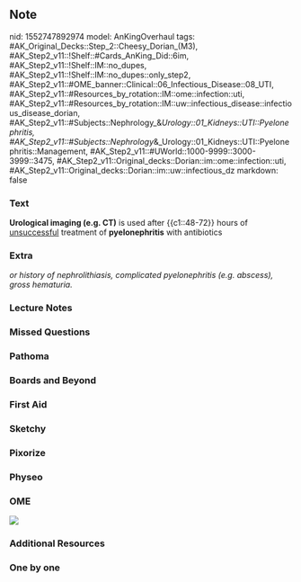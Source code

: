 ## Note
nid: 1552747892974
model: AnKingOverhaul
tags: #AK_Original_Decks::Step_2::Cheesy_Dorian_(M3), #AK_Step2_v11::!Shelf::#Cards_AnKing_Did::6im, #AK_Step2_v11::!Shelf::IM::no_dupes, #AK_Step2_v11::!Shelf::IM::no_dupes::only_step2, #AK_Step2_v11::#OME_banner::Clinical::06_Infectious_Disease::08_UTI, #AK_Step2_v11::#Resources_by_rotation::IM::ome::infection::uti, #AK_Step2_v11::#Resources_by_rotation::IM::uw::infectious_disease::infectious_disease_dorian, #AK_Step2_v11::#Subjects::Nephrology_&_Urology::01_Kidneys::UTI::Pyelonephritis, #AK_Step2_v11::#Subjects::Nephrology_&_Urology::01_Kidneys::UTI::Pyelonephritis::Management, #AK_Step2_v11::#UWorld::1000-9999::3000-3999::3475, #AK_Step2_v11::Original_decks::Dorian::im::ome::infection::uti, #AK_Step2_v11::Original_decks::Dorian::im::uw::infectious_dz
markdown: false

### Text
<b>Urological imaging (e.g. CT)</b> is used after {{c1::48-72}}
hours of <u>unsuccessful</u> treatment of <b>pyelonephritis</b>
with antibiotics

### Extra
<i>or history of nephrolithiasis, complicated pyelonephritis (e.g.
abscess), gross hematuria.</i>

### Lecture Notes


### Missed Questions


### Pathoma


### Boards and Beyond


### First Aid


### Sketchy


### Pixorize


### Physeo


### OME
<div class="ome-widget">
  <a href=
  "https://onlinemeded.org/spa/infectious-disease/uti/acquire?ref=anki">
  <img src="_OME_AnkiFlashcards_Lesson_4.png"></a>
</div>

### Additional Resources


### One by one

